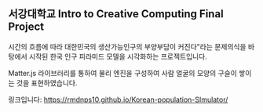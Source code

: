 ## 서강대학교 Intro to Creative Computing Final Project

 시간의 흐름에 따라 대한민국의 생산가능인구의 부양부담이 커진다"라는 문제의식을 바탕에서 시작된 한국 인구 피라미드 모델을 시각화하는 프로젝트입니다.
 <br>

 Matter.js 라이브러리를 통하여 물리 엔진을 구성하여 사람 얼굴의 모양의 구슬이 쌓이는 것을 표현하였습니다.

 링크입니다: <a>https://rmdnps10.github.io/Korean-population-SImulator/</a>
 
